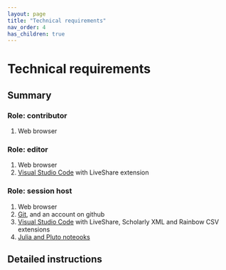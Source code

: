 ```yaml
---
layout: page
title: "Technical requirements"
nav_order: 4
has_children: true
---
```



# Technical requirements


## Summary

### Role: contributor

1. Web browser


### Role: editor

1. Web browser
2. [Visual Studio Code](./vscode/) with LiveShare extension


### Role: session host

1. Web browser
2. [Git](./git/), and an account on github
3. [Visual Studio Code](./vscode/) with LiveShare, Scholarly XML and Rainbow CSV extensions
4. [Julia and Pluto noteooks](./pluto/)


## Detailed instructions
